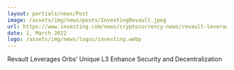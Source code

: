 ```yaml
---
layout: partials/news/Post
image: /assets/img/news/posts/InvestingRevault.jpeg
url: https://www.investing.com/news/cryptocurrency-news/revault-leverages-orbs-unique-l3-enhance-security-and-decentralization-2774782
date: 1, March 2022
logo: /assets/img/news/logos/investing.webp
---
```


Revault Leverages Orbs’ Unique L3 Enhance Security and Decentralization
